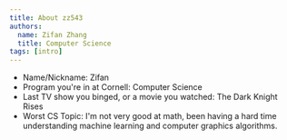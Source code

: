 ```yaml
---
title: About zz543
authors:
  name: Zifan Zhang
  title: Computer Science
tags: [intro]
---
```


- Name/Nickname: Zifan
- Program you're in at Cornell: Computer Science
- Last TV show you binged, or a movie you watched: The Dark Knight Rises
- Worst CS Topic: I'm not very good at math, been having a hard time understanding machine learning and computer graphics algorithms.
